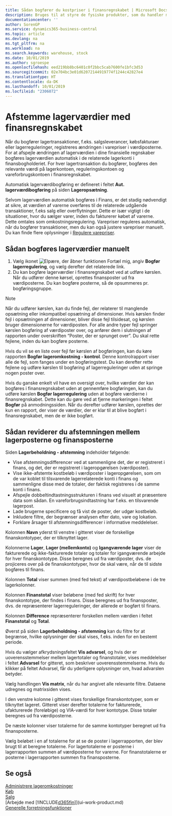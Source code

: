 ```yaml
---
title: Sådan bogfører du kostpriser i finansregnskabet | Microsoft Docs
description: Bruges til at styre de fysiske produkter, som du handler med, f.eks. håndtering af lagerbeholdning på lagerstedet.
documentationcenter: ''
author: SorenGP
ms.service: dynamics365-business-central
ms.topic: article
ms.devlang: na
ms.tgt_pltfrm: na
ms.workload: na
ms.search.keywords: warehouse, stock
ms.date: 10/01/2019
ms.author: sgroespe
ms.openlocfilehash: eed219bb8bc6401c0f2bbc5cab7600fe1bfc3d53
ms.sourcegitcommit: 02e704bc3e01d62072144919774f1244c42827e4
ms.translationtype: HT
ms.contentlocale: da-DK
ms.lasthandoff: 10/01/2019
ms.locfileid: "2306072"
---
```

# <a name="reconcile-inventory-costs-with-the-general-ledger"></a>Afstemme lagerværdier med finansregnskabet
Når du bogfører lagertransaktioner, f.eks. salgsleverancer, købsfakturaer eller lagerreguleringer, registreres ændringen i varepriser i værdiposterne. For at afspejle ændringen af lagerværdien i dine finansielle regnskaber bogføres lagerværdien automatisk i de relaterede lagerkonti i finansbogholderiet. For hver lagertransaktion du bogfører, bogføres den relevante værdi på lagerkontoen, reguleringskontoen og vareforbrugskontoen i finansregnskabet.

Automatisk lagerværdibogføring er defineret i feltet **Aut. lagerværdibogføring** på siden **Lageropsætning**.

Selvom lagerværdien automatisk bogføres i Finans, er det stadig nødvendigt at sikre, at værdien af varerne overføres til de relaterede udgående transaktioner, f.eks salg eller overflytninger. Dette er især vigtigt i de situationer, hvor du sælger varer, inden du fakturerer købet af varerne. Dette omtales som omkostningsregulering. Varepriser reguleres automatisk, når du bogfører transaktioner, men du kan også justere varepriser manuelt. Du kan finde flere oplysninger i [Regulere varepriser](inventory-how-adjust-item-costs.md).

## <a name="to-post-inventory-costs-manually"></a>Sådan bogføres lagerværdier manuelt
1. Vælg ikonet ![Elpære, der åbner funktionen Fortæl mig](media/ui-search/search_small.png "Fortæl mig, hvad du vil foretage dig"), angiv **Bogfør lagerregulering**, og vælg derefter det relaterede link.
2. Du kan bogføre lagerværdier i finansregnskabet ved at udføre kørslen. Når du udfører denne kørsel, oprettes finansposter ud fra værdiposterne. Du kan bogføre posterne, så de opsummeres pr. bogføringsgruppe.

> [!NOTE]  
> Når du udfører kørslen, kan du finde fejl, der relaterer til manglende opsætning eller inkompatibel opsætning af dimensioner. Hvis kørslen finder fejl i opsætningen af dimensioner, bliver disse fejl tilsidesat, og kørslen bruger dimensionerne for værdiposten. For alle andre typer fejl springer kørslen bogføring af værdiposter over, og anfører dem i slutningen af rapporten under overskriften “Poster, der er sprunget over”. Du skal rette fejlene, inden du kan bogføre posterne.

Hvis du vil se en liste over fejl før kørslen af bogføringen, kan du køre rapporten **Bogfør lageromkostning - kontrol**. Denne kontrolrapport viser alle de fejl, som fanges under en bogføringstest. Du kan derefter rette fejlene og udføre kørslen til bogføring af lagerreguleringer uden at springe nogen poster over.

Hvis du ganske enkelt vil have en oversigt over, hvilke værdier der kan bogføres i finansregnskabet uden at gennemføre bogføringen, kan du udføre kørslen **Bogfør lagerregulering** uden at bogføre værdierne i finansregnskabet. Dette kan du gøre ved at fjerne markeringen i feltet **Bogfør** på anmodningssiden. Når du derefter udfører kørslen, oprettes der kun en rapport, der viser de værdier, der er klar til at blive bogført i finansregnskabet, men de er ikke bogført.

## <a name="to-audit-the-reconciliation-between-the-inventory-ledger-and-the-general-ledger"></a>Sådan reviderer du afstemningen mellem lagerposterne og finansposterne
Siden **Lagerbeholdning - afstemning** indeholder følgende:

- Vise afstemningsdifferencer ved at sammenligne det, der er registreret i finans, og det, der er registreret i lageropgørelsen (værdiposter).
- Vise ikke-afstemte kostbeløb i værdiposter i lageropgørelsen, som om de var koblet til tilsvarende lagerrelaterede konti i finans og sammenligne disse med de totaler, der faktisk registreres i de samme konti i finans.
- Afspejle dobbeltindtastningsstrukturen i finans ved visuelt at præsentere data som sådan. En vareforbrugsindtastning har f.eks. en tilsvarende lagerpost.
- Lade brugerne specificere og få vist de poster, der udgør kostbeløb.
- Inkludere filtre, der begrænser analysen efter dato, vare og lokation.
- Forklare årsager til afstemningsdifferencer i informative meddelelser.


Kolonnen **Navn** yderst til venstre i gitteret viser de forskellige finanskontotyper, der er tilknyttet lager.

Kolonnerne **Lager**, **Lager (mellemkonto)** og **Igangværende lager** viser de fakturerede og ikke-fakturerede totaler og totaler for igangværende arbejde for hver finanskontotype. Disse beregnes ud fra værdiposter, dvs. de projiceres over på de finanskontotyper, hvor de skal være, når de til sidste bogføres til finans.

Kolonnen **Total** viser summen (med fed tekst) af værdipostbeløbene i de tre lagerkolonner.

Kolonnen **Finanstotal** viser beløbene (med fed skrift) for hver finanskontotype, der findes i finans. Disse beregnes ud fra finansposter, dvs. de repræsenterer lagerreguleringer, der allerede er bogført til finans.

Kolonnen **Difference** repræsenterer forskellen mellem værdien i feltet **Finanstotal** og **Total**.

Øverst på siden **Lagerbeholdning - afstemning** kan du filtre for at begrænse, hvilke oplysninger der skal vises, f.eks. inden for en bestemt periode.

Hvis du vælger afkrydsningsfeltet **Vis advarsel**, og hvis der er uoverensstemmelser mellem lagertotaler og finanstotaler, vises meddelelser i feltet **Advarsel** for gitteret, som beskriver uoverensstemmelserne. Hvis du klikker på feltet Advarsel, får du yderligere oplysninger om, hvad advarslen betyder.

Vælg handlingen **Vis matrix**, når du har angivet alle relevante filtre. Dataene udregnes og matrixsiden vises.

I den venstre kolonne i gitteret vises forskellige finanskontotyper, som er tilknyttet lageret. Gitteret viser derefter totalerne for fakturerede, ufakturerede (foreløbige) og VIA-værdi for hver kontotype. Disse totaler beregnes ud fra værdiposterne.

De næste kolonner viser totalerne for de samme kontotyper beregnet ud fra finansposterne.

Vælg beløbet i en af totalerne for at se de poster i lagerrapporten, der blev brugt til at beregne totalerne. For lagertotalerne er posterne i lagerrapporten summen af værdiposterne for varerne. For finanstotalerne er posterne i lagerrapporten summen fra finansposterne.

## <a name="see-also"></a>Se også  
[Administrere lageromkostninger](finance-manage-inventory-costs.md)  
[Køb](purchasing-manage-purchasing.md)  
[Salg](sales-manage-sales.md)    
[Arbejde med [!INCLUDE[d365fin](includes/d365fin_md.md)]](ui-work-product.md)  
[Generelle forretningsfunktioner](ui-across-business-areas.md)
